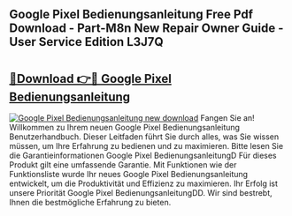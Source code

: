 ## Google Pixel Bedienungsanleitung Free Pdf Download - Part-M8n New Repair Owner Guide - User Service Edition L3J7Q

# <h2><a href="http://df2uvcl.blite.top/?on=Google+Pixel+Bedienungsanleitung">🔗Download 👉🔴 Google Pixel Bedienungsanleitung</a></h2>

[![Google Pixel Bedienungsanleitung new download](https://i.imgur.com/lujVjoI.png)](http://df2uvcl.blite.top/?on=Google+Pixel+Bedienungsanleitung)
Fangen Sie an! Willkommen zu Ihrem neuen Google Pixel Bedienungsanleitung Benutzerhandbuch. Dieser Leitfaden führt Sie durch alles, was Sie wissen müssen, um Ihre Erfahrung zu bedienen und zu maximieren. Bitte lesen Sie die Garantieinformationen Google Pixel BedienungsanleitungD Für dieses Produkt gilt eine umfassende Garantie. Mit Funktionen wie der Funktionsliste wurde Ihr neues Google Pixel Bedienungsanleitung entwickelt, um die Produktivität und Effizienz zu maximieren. Ihr Erfolg ist unsere Priorität Google Pixel BedienungsanleitungDD. Wir sind bestrebt, Ihnen die bestmögliche Erfahrung zu bieten.
